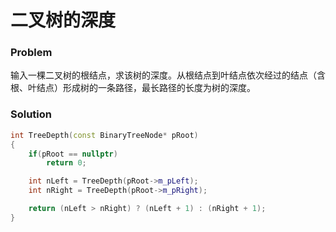 # 二叉树的深度

### Problem

输入一棵二叉树的根结点，求该树的深度。从根结点到叶结点依次经过的结点（含根、叶结点）形成树的一条路径，最长路径的长度为树的深度。

### Solution

```c++
int TreeDepth(const BinaryTreeNode* pRoot)
{
    if(pRoot == nullptr)
        return 0;

    int nLeft = TreeDepth(pRoot->m_pLeft);
    int nRight = TreeDepth(pRoot->m_pRight);

    return (nLeft > nRight) ? (nLeft + 1) : (nRight + 1);
}

```






